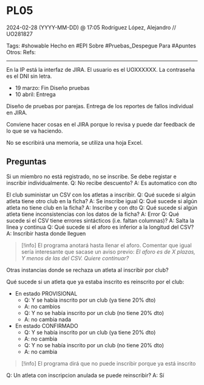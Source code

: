 # PL05
2024-02-28 (YYYY-MM-DD) @ 17:05
Rodríguez López, Alejandro // UO281827

Tags:
	#showable
	Hecho en #EPI
	Sobre #Pruebas_Despegue 
	Para #Apuntes 
	Otros:
	Refs:
 
<hr>

En la IP está la interfaz de JIRA.
El usuario es el UOXXXXXX.
La contraseña es el DNI sin letra.

- 19 marzo: Fin Diseño pruebas
- 10 abril: Entrega

Diseño de pruebas por parejas.
Entrega de los reportes de fallos individual en JIRA.

Conviene hacer cosas en el JIRA porque lo revisa y puede dar feedback de lo que se va haciendo.

No se escribirá una memoria, se utiliza una hoja Excel.

## Preguntas

Si un miembro no está registrado, no se inscribe. Se debe registar e inscribir individualmente.
Q: No recibe descuento?
A: Es automatico con dto

El club suministar un CSV con los atletas a inscribir.
Q: Qué sucede si algún atleta tiene otro club en la ficha?
A: Se inscribe igual
Q: Qué sucede si algún atleta no tiene club en la ficha?
A: Inscribe y con dto
Q: Qué sucede si algún atleta tiene inconsistencias con los datos de la ficha?
A: Error
Q: Qué sucede si el CSV tiene errores sintácticos (i.e. faltan columnas)?
A: Salta la linea y continua
Q: Qué sucede si el aforo es inferior a la longitud del CSV?
A: Inscribir hasta donde lleguen

> [!info] 
> El programa anotará hasta llenar el aforo.
> Comentar que igual sería interesante que sacase un aviso previo:
> _El aforo es de X plazas, Y menos de las del CSV. Quiere continuar?_

Otras instancias donde se rechaza un atleta al inscribir por club?

Qué sucede si un atleta que ya estaba inscrito es reinscrito por el club:
- En estado PROVISIONAL
	- Q: Y se había inscrito por un club (ya tiene 20% dto)
	- A: no cambios
	- Q: Y no se había inscrito por un club (no tiene 20% dto)
	- A: no cambia nada
- En estado CONFIRMADO
	- Q: Y se había inscrito por un club (ya tiene 20% dto)
	- A: no cambia
	- Q: Y no se había inscrito por un club (no tiene 20% dto)
	- A: no cambia

> [!info] 
> El programa dirá que no puede inscribir porque ya está inscrito

Q: Un atleta con inscripcion anulada se puede reinscribir?
A: Sí
